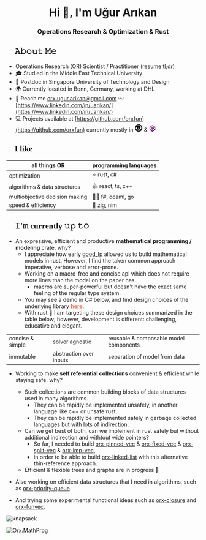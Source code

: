 <h1 align="center">Hi 👋, I'm Uğur Arıkan</h1>
<h3 align="center">Operations Research & Optimization & Rust</h3>


<h2 style="font-family: consolas;">📖 𝙰𝚋𝚘𝚞𝚝 𝙼𝚎</h2>

- Operations Research (OR) Scientist / Practitioner ([resume tl;dr](https://orxfun.github.io/cv/))
- 🎓 Studied in the Middle East Technical University
- 🏫 Postdoc in Singapore University of Technology and Design
- 🌍 Currently located in Bonn, Germany, working at DHL
- 💬 Reach me [orx.ugur.arikan@gmail.com](mailto:orx.ugur.arikan@gmail.com) 〰️ [https://www.linkedin.com/in/uarikan/](https://www.linkedin.com/in/uarikan/)
- 💻 Projects available at [https://github.com/orxfun](https://github.com/orxfun) currently mostly in <img src="https://raw.githubusercontent.com/devicons/devicon/master/icons/rust/rust-plain.svg" alt="rust" title="rust" width="20" height="20"/> & <img src="https://raw.githubusercontent.com/devicons/devicon/master/icons/csharp/csharp-original.svg" alt="csharp" title="C#" width="18" height="18"/>


<h2 style="font-family: consolas;">🤟 I like</h2>

| all things OR                  | programming languages |
|--------------------------------|-----------------------|
| optimization                   | ⭐ rust, c#           |
| algorithms & data structures   | 👍 react, ts, c++     |
| multiobjective decision making | 👌🏽 f#, ocaml, go      |
| speed & efficiency             | 🤔 zig, nim          |

<h2 style="font-family: consolas;">🎈 𝙸'𝚖 currently 𝚞𝚙 𝚝𝚘</h2>

- An expressive, efficient and productive **mathematical programming / modeling** crate. why?
  * I appreciate how early [good_lp](https://crates.io/crates/good_lp) allowed us to build mathematical models in rust. However, I find the taken common approach imperative, verbose and error-prone.
  * Working on a macro-free and concise api which does not require more lines than the model on the paper has.
    * macros are super-powerful but doesn't have the exact same feeling of the regular type system.
  * You may see a demo in C# below, and find design choices of the underlying library **<a target="_blank" href="https://orxfun.github.io/orx-mathprog-gallery/" style="color:tomato;">here</a>**.
  * With rust 🦀 I am targeting these design choices summarized in the table below; however, development is different: challenging, educative and elegant.

||||
|---|---|---|
| concise & simple | solver agnostic | reusable & composable model components |
| immutable | abstraction over inputs | separation of model from data | 

- Working to make **self referential collections** convenient & efficient while staying safe. why?
  - Such collections are common building blocks of data structures used in many algorithms.
    * They can be rapidly be implemented unsafely, in another language like c++ or unsafe rust.
    * They can be rapidly be implemented safely in garbage collected languages but with lots of indirection.
  - Can we get best of both, can we implement in rust safely but without additional indirection and withtout wide pointers?
    * So far, I needed to build <a target="_blank" href="https://crates.io/crates/orx-pinned-vec">orx-pinned-vec</a> & <a target="_blank" href="https://crates.io/crates/orx-fixed-vec">orx-fixed-vec</a> & <a target="_blank" href="https://crates.io/crates/orx-split-vec">orx-split-vec</a> & <a target="_blank" href="https://crates.io/crates/orx-imp-vec">orx-imp-vec</a>,
    * in order to be able to build <a target="_blank" href="https://crates.io/crates/orx-linked-list">orx-linked-list</a> with this alternative thin-reference approach.
  - Efficient & flexible trees and graphs are in progress 🚧

- Also working on efficient data structures that I need in algorithms, such as <a target="_blank" href="https://crates.io/crates/orx-priority-queue">orx-priority-queue</a>.

- And trying some experimental functional ideas such as <a target="_blank" href="https://crates.io/crates/orx-closure">orx-closure</a> and <a target="_blank" href="https://crates.io/crates/orx-funvec">orx-funvec</a>.

![knapsack](https://orxfun.github.io/orx-mathprog-gallery/data/concise/knapsack.PNG)

![Orx.MathProg](img/builder-pattern.gif)
